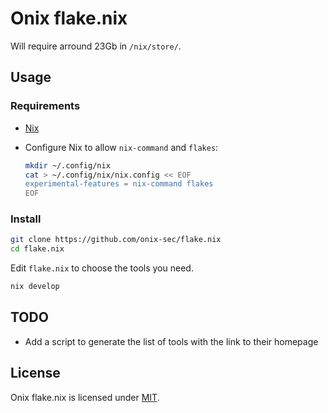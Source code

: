 # Onix flake.nix

Will require arround 23Gb in `/nix/store/`.

## Usage

### Requirements

- [Nix](https://nixos.org/download/)
- Configure Nix to allow `nix-command` and `flakes`:

  ```bash
  mkdir ~/.config/nix
  cat > ~/.config/nix/nix.config << EOF
  experimental-features = nix-command flakes
  EOF
  ```

### Install

```bash
git clone https://github.com/onix-sec/flake.nix
cd flake.nix
```

Edit `flake.nix` to choose the tools you need.

```bash
nix develop
```

## TODO

- Add a script to generate the list of tools with the link to their homepage

## License

Onix flake.nix is licensed under [MIT](./LICENSE).
